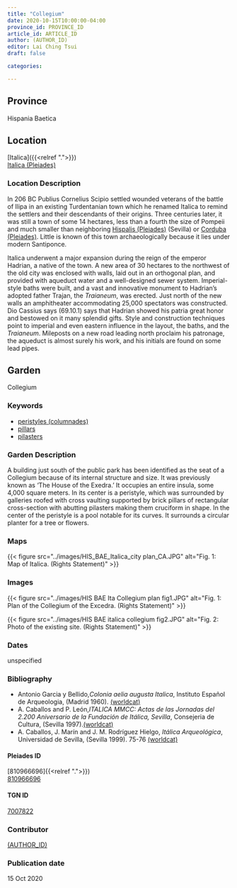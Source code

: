 ```yaml
---
title: "Collegium"
date: 2020-10-15T10:00:00-04:00
province_id: PROVINCE_ID
article_id: ARTICLE_ID
author: (AUTHOR_ID)
editor: Lai Ching Tsui
draft: false

categories:

---
```


## Province
Hispania Baetica

<!--### Province Description-->

<!-- DESCRIPTION -->


## Location

[Italica]({{<relref ".">}}) \
[Italica (Pleiades)](https://pleiades.stoa.org/places/256231)

### Location Description

In 206 BC Publius Cornelius Scipio settled wounded veterans of the battle of Ilipa in an existing Turdentanian town which he renamed Italica to remind the settlers and their descendants of their origins.  Three centuries later, it was still a town of some 14 hectares, less than a fourth the size of Pompeii and much smaller than neighboring [Hispalis (Pleiades)](https://pleiades.stoa.org/places/256210) (Sevilla) or [Corduba (Pleiades)](https://pleiades.stoa.org/places/256128).  Little is known of this town archaeologically because it lies under modern Santiponce.

Italica underwent a major expansion during the reign of the emperor Hadrian, a native of the town. A new area of 30 hectares to the northwest of the old city was enclosed with walls, laid out in an orthogonal plan, and provided with aqueduct water and a well-designed sewer system. Imperial-style baths were built, and a vast and innovative monument to Hadrian’s adopted father Trajan, the *Traianeum*, was erected.  Just north of the new walls an amphitheater accommodating 25,000 spectators was constructed. Dio Cassius says (69.10.1) says that Hadrian showed his patria great honor and bestowed on it many splendid gifts. Style and construction techniques point to imperial and even eastern influence in the layout, the baths, and the *Traianeum*.  Mileposts on a new road leading north proclaim his patronage, the aqueduct is almost surely his work, and his initials are found on some lead pipes.

## Garden

Collegium

### Keywords

- [peristyles (columnades)](http://vocab.getty.edu/page/aat/300004029)
- [pillars](http://vocab.getty.edu/page/aat/300264605)
- [pilasters](http://vocab.getty.edu/page/aat/300002737)



### Garden Description

A building just south of the public park has been identified as the seat of a Collegium because of its internal structure and size. It was previously known as ‘The House of the Exedra.’ It occupies an entire insula, some 4,000 square meters. In its center is a peristyle, which was surrounded by galleries roofed with cross vaulting supported by brick pillars of rectangular cross-section with abutting pilasters making them cruciform in shape. In the center of the peristyle is a pool notable for its curves. It surrounds a circular planter for a tree or flowers.

### Maps

{{< figure src="../images/HIS_BAE_Italica_city plan_CA.JPG" alt="Fig. 1: Map of Italica. (Rights Statement)" >}}

### Images


{{< figure src="../images/HIS BAE Ita Collegium plan fig1.JPG" alt="Fig. 1: Plan of the Collegium of the Excedra. (Rights Statement)" >}}

{{< figure src="../images/HIS BAE italica collegium fig2.JPG" alt="Fig. 2: Photo of the existing site. (Rights Statement)" >}}


### Dates

unspecified

### Bibliography
* Antonio Garcia y Bellido,*Colonia aelia augusta Italica*, Instituto Español de Arqueologia, (Madrid 1960). [(worldcat)](http://www.worldcat.org/oclc/882602957)
* A. Caballos and P. León,*ITALICA MMCC: Actas de las Jornadas del 2.200 Aniversario de la Fundación de Itálica, Sevilla*, Consejeria de Cultura, (Sevilla 1997).[(worldcat)](http://www.worldcat.org/oclc/638777432)
* A. Caballos, J. Marín and J. M. Rodríguez Hielgo, *Itálica Arqueológica*, Universidad de Sevilla, (Sevilla 1999). 75-76 [(worldcat)](http://www.worldcat.org/oclc/916989580)


<!--#### Periodo ID-->

<!-- [PERIODO_ID](https://pleiades.stoa.org/places/PLEIADES_ID) -->

#### Pleiades ID
[810966696]{{<relref ".">}}) \
[810966696](https://pleiades.stoa.org/places/810966696)

#### TGN ID
[7007822](http://vocab.getty.edu/page/tgn/7007822)

### Contributor
[(AUTHOR_ID)](link) <!-- - (ORCID: [xxx](link)) -->

### Publication date
15 Oct 2020
